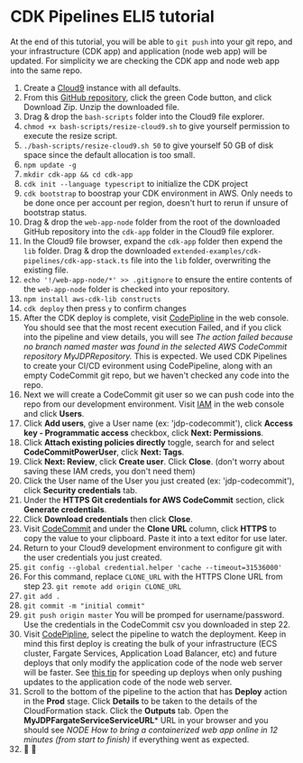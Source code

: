 # CDK Pipelines ELI5 tutorial
At the end of this tutorial, you will be able to `git push` into your git repo, and your infrastructure (CDK app) and application (node web app) will be updated. For simplicity we are checking the CDK app and node web app into the same repo.

1) Create a [Cloud9](https://console.aws.amazon.com/cloud9/home) instance with all defaults.
2) From this [GitHub repository](https://github.com/jordan-patapoff/how-to-bring-a-containerized-web-app-online-in-12-minutes), click the green Code button, and click Download Zip. Unzip the downloaded file.
3) Drag & drop the `bash-scripts` folder into the Cloud9 file explorer.
4) `chmod +x bash-scripts/resize-cloud9.sh` to give yourself permission to execute the resize script.
5) `./bash-scripts/resize-cloud9.sh 50` to give yourself 50 GB of disk space since the default allocation is too small.
6) `npm update -g`
7) `mkdir cdk-app && cd cdk-app`
8) `cdk init --language typescript` to initialize the CDK project
9) `cdk bootstrap` to boostrap your CDK environment in AWS. Only needs to be done once per account per region, doesn't hurt to rerun if unsure of bootstrap status.
10) Drag & drop the `web-app-node` folder from the root of the downloaded GitHub repository into the `cdk-app` folder in the Cloud9 file explorer.
11) In the Cloud9 file browser, expand the `cdk-app` folder then expend the `lib` folder. Drag & drop the downloaded `extended-examples/cdk-pipelines/cdk-app-stack.ts` file into the `lib` folder, overwriting the existing file.
12) `echo '!/web-app-node/*' >> .gitignore` to ensure the entire contents of the `web-app-node` folder is checked into your repository.
13) `npm install aws-cdk-lib constructs`
14) `cdk deploy` then press `y` to confirm changes
15) After the CDK deploy is complete, visit [CodePipline](https://console.aws.amazon.com/codesuite/codepipeline/home) in the web console. You should see that the most recent execution Failed, and if you click into the pipeline and view details, you will see *The action failed because no branch named master was found in the selected AWS CodeCommit repository MyJDPRepository.* This is expected. We used CDK Pipelines to create your CI/CD evironment using CodePipeline, along with an empty CodeCommit git repo, but we haven't checked any code into the repo.
16) Next we will create a CodeCommit git user so we can push code into the repo from our development environment. Visit [IAM](https://console.aws.amazon.com/iam/home) in the web console and click **Users**.
17) Click **Add users**, give a User name (ex: 'jdp-codecommit'), click **Access key - Programmatic access** checkbox, click **Next: Permissions**.
18) Click **Attach existing policies directly** toggle, search for and select **CodeCommitPowerUser**, click **Next: Tags**.
19) Click **Next: Review**, click **Create user**. Click **Close**. (don't worry about saving these IAM creds, you don't need them)
20) Click the User name of the User you just created (ex: 'jdp-codecommit'), click **Security credentials** tab.
21) Under the **HTTPS Git credentials for AWS CodeCommit** section, click **Generate credentials**.
22) Click **Download credentials** then click **Close**. 
23) Visit [CodeCommit](https://console.aws.amazon.com/codesuite/codecommit/home) and under the **Clone URL** column, click **HTTPS** to copy the value to your clipboard. Paste it into a text editor for use later.
24) Return to your Cloud9 development environment to configure git with the user credentials you just created.
25) `git config --global credential.helper 'cache --timeout=31536000'`
26) For this command, replace `CLONE_URL` with the HTTPS Clone URL from step 23. `git remote add origin CLONE_URL`
27) `git add .`
28) `git commit -m "initial commit"`
29) `git push origin master` You will be promped for username/password. Use the credentials in the CodeCommit csv you downloaded in step 22.
30) Visit [CodePipline](https://console.aws.amazon.com/codesuite/codepipeline/home), select the pipeline to watch the deployment. Keep in mind this first deploy is creating the bulk of your infrastructure (ECS cluster, Fargate Services, Application Load Balancer, etc) and future deploys that only modify the application code of the node web server will be faster. See [this tip](https://github.com/jordan-patapoff/how-to-bring-a-containerized-web-app-online-in-12-minutes/blob/master/troubleshooting-tips/README.md) for speeding up deploys when only pushing updates to the application code of the node web server.
31) Scroll to the bottom of the pipeline to the action that has **Deploy** action in the **Prod** stage. Click **Details** to be taken to the details of the CloudFormation stack. Click the **Outputs** tab. Open the **MyJDPFargateServiceServiceURL*** URL in your browser and you should see *NODE How to bring a containerized web app online in 12 minutes (from start to finish)* if everything went as expected.
32) 🎉 🚀
